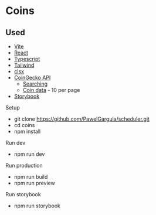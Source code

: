 # Coins

## Used

- [Vite](https://vitejs.dev/guide/)
- [React](https://react.dev/)
- [Typescript](https://www.typescriptlang.org/)
- [Tailwind](https://tailwindcss.com/)
- [clsx](https://www.npmjs.com/package/clsx)
- [CoinGecko API](https://docs.coingecko.com/v3.0.1/reference/introduction)
  - [Searching](https://docs.coingecko.com/v3.0.1/reference/search-data)
  - [Coin data](https://docs.coingecko.com/v3.0.1/reference/coins-markets) - 10 per page
- [Storybook](https://storybook.js.org/)

Setup

- git clone https://github.com/PawelGargula/scheduler.git
- cd coins
- npm install

Run dev

- npm run dev

Run production

- npm run build
- npm run preview

Run storybook

- npm run storybook
